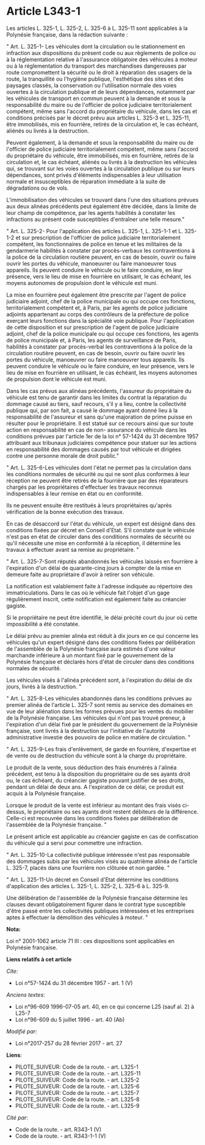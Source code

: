 # Article L343-1

Les articles L. 325-1, L. 325-2, L. 325-6 à L. 325-11 sont applicables à la Polynésie française, dans la rédaction suivante :

" Art. L. 325-1- Les véhicules dont la circulation ou le stationnement en infraction aux dispositions du présent code ou aux
règlements de police ou à la réglementation relative à l'assurance obligatoire des véhicules à moteur ou à la réglementation
du transport des marchandises dangereuses par route compromettent la sécurité ou le droit à réparation des usagers de la
route, la tranquillité ou l'hygiène publique, l'esthétique des sites et des paysages classés, la conservation ou
l'utilisation normale des voies ouvertes à la circulation publique et de leurs dépendances, notamment par les véhicules de
transport en commun peuvent à la demande et sous la responsabilité du maire ou de l'officier de police judiciaire
territorialement compétent, même sans l'accord du propriétaire du véhicule, dans les cas et conditions précisés par le décret
prévu aux articles L. 325-3 et L. 325-11, être immobilisés, mis en fourrière, retirés de la circulation et, le cas échéant,
aliénés ou livrés à la destruction.

Peuvent également, à la demande et sous la responsabilité du maire ou de l'officier de police judiciaire territorialement
compétent, même sans l'accord du propriétaire du véhicule, être immobilisés, mis en fourrière, retirés de la circulation et,
le cas échéant, aliénés ou livrés à la destruction les véhicules qui, se trouvant sur les voies ouvertes à la circulation
publique ou sur leurs dépendances, sont privés d'éléments indispensables à leur utilisation normale et insusceptibles de
réparation immédiate à la suite de dégradations ou de vols.

L'immobilisation des véhicules se trouvant dans l'une des situations prévues aux deux alinéas précédents peut également être
décidée, dans la limite de leur champ de compétence, par les agents habilités à constater les infractions au présent code
susceptibles d'entraîner une telle mesure."

" Art. L. 325-2- Pour l'application des articles L. 325-1, L. 325-1-1 et L. 325-1-2 et sur prescription de l'officier de
police judiciaire territorialement compétent, les fonctionnaires de police en tenue et les militaires de la gendarmerie
habilités à constater par procès-verbaux les contraventions à la police de la circulation routière peuvent, en cas de besoin,
ouvrir ou faire ouvrir les portes du véhicule, manoeuvrer ou faire manoeuvrer tous appareils. Ils peuvent conduire le
véhicule ou le faire conduire, en leur présence, vers le lieu de mise en fourrière en utilisant, le cas échéant, les moyens
autonomes de propulsion dont le véhicule est muni.

La mise en fourrière peut également être prescrite par l'agent de police judiciaire adjoint, chef de la police municipale ou
qui occupe ces fonctions, territorialement compétent et, à Paris, par les agents de police judiciaire adjoints appartenant au
corps des contrôleurs de la préfecture de police exerçant leurs fonctions dans la spécialité voie publique. Pour
l'application de cette disposition et sur prescription de l'agent de police judiciaire adjoint, chef de la police municipale
ou qui occupe ces fonctions, les agents de police municipale et, à Paris, les agents de surveillance de Paris, habilités à
constater par procès-verbal les contraventions à la police de la circulation routière peuvent, en cas de besoin, ouvrir ou
faire ouvrir les portes du véhicule, manoeuvrer ou faire manoeuvrer tous appareils. Ils peuvent conduire le véhicule ou le
faire conduire, en leur présence, vers le lieu de mise en fourrière en utilisant, le cas échéant, les moyens autonomes de
propulsion dont le véhicule est muni.

Dans les cas prévus aux alinéas précédents, l'assureur du propriétaire du véhicule est tenu de garantir dans les limites du
contrat la réparation du dommage causé au tiers, sauf recours, s'il y a lieu, contre la collectivité publique qui, par son
fait, a causé le dommage ayant donné lieu à la responsabilité de l'assureur et sans qu'une majoration de prime puisse en
résulter pour le propriétaire. Il est statué sur ce recours ainsi que sur toute action en responsabilité en cas de non-
assurance du véhicule dans les conditions prévues par l'article 1er de la loi n° 57-1424 du 31 décembre 1957 attribuant aux
tribunaux judiciaires compétence pour statuer sur les actions en responsabilité des dommages causés par tout véhicule et
dirigées contre une personne morale de droit public."

" Art. L. 325-6-Les véhicules dont l'état ne permet pas la circulation dans les conditions normales de sécurité ou qui ne
sont plus conformes à leur réception ne peuvent être retirés de la fourrière que par des réparateurs chargés par les
propriétaires d'effectuer les travaux reconnus indispensables à leur remise en état ou en conformité.

Ils ne peuvent ensuite être restitués à leurs propriétaires qu'après vérification de la bonne exécution des travaux.

En cas de désaccord sur l'état du véhicule, un expert est désigné dans des conditions fixées par décret en Conseil d'Etat.
S'il constate que le véhicule n'est pas en état de circuler dans des conditions normales de sécurité ou qu'il nécessite une
mise en conformité à la réception, il détermine les travaux à effectuer avant sa remise au propriétaire. "

" Art. L. 325-7-Sont réputés abandonnés les véhicules laissés en fourrière à l'expiration d'un délai de quarante-cinq jours à
compter de la mise en demeure faite au propriétaire d'avoir à retirer son véhicule.

La notification est valablement faite à l'adresse indiquée au répertoire des immatriculations. Dans le cas où le véhicule
fait l'objet d'un gage régulièrement inscrit, cette notification est également faite au créancier gagiste.

Si le propriétaire ne peut être identifié, le délai précité court du jour où cette impossibilité a été constatée.

Le délai prévu au premier alinéa est réduit à dix jours en ce qui concerne les véhicules qu'un expert désigné dans des
conditions fixées par délibération de l'assemblée de la Polynésie française aura estimés d'une valeur marchande inférieure à
un montant fixé par le gouvernement de la Polynésie française et déclarés hors d'état de circuler dans des conditions
normales de sécurité.

Les véhicules visés à l'alinéa précédent sont, à l'expiration du délai de dix jours, livrés à la destruction. "

" Art. L. 325-8-Les véhicules abandonnés dans les conditions prévues au premier alinéa de l'article L. 325-7 sont remis au
service des domaines en vue de leur aliénation dans les formes prévues pour les ventes du mobilier de la Polynésie française.
Les véhicules qui n'ont pas trouvé preneur, à l'expiration d'un délai fixé par le président du gouvernement de la Polynésie
française, sont livrés à la destruction sur l'initiative de l'autorité administrative investie des pouvoirs de police en
matière de circulation. "

" Art. L. 325-9-Les frais d'enlèvement, de garde en fourrière, d'expertise et de vente ou de destruction du véhicule sont à
la charge du propriétaire.

Le produit de la vente, sous déduction des frais énumérés à l'alinéa précédent, est tenu à la disposition du propriétaire ou
de ses ayants droit ou, le cas échéant, du créancier gagiste pouvant justifier de ses droits, pendant un délai de deux ans. A
l'expiration de ce délai, ce produit est acquis à la Polynésie française.

Lorsque le produit de la vente est inférieur au montant des frais visés ci-dessus, le propriétaire ou ses ayants droit
restent débiteurs de la différence. Celle-ci est recouvrée dans les conditions fixées par délibération de l'assemblée de la
Polynésie française. "

Le présent article est applicable au créancier gagiste en cas de confiscation du véhicule qui a servi pour commettre une
infraction.

" Art. L. 325-10-La collectivité publique intéressée n'est pas responsable des dommages subis par les véhicules visés au
quatrième alinéa de l'article L. 325-7, placés dans une fourrière non clôturée et non gardée. "

" Art. L. 325-11-Un décret en Conseil d'Etat détermine les conditions d'application des articles L. 325-1, L. 325-2, L. 325-6
à L. 325-9.

Une délibération de l'assemblée de la Polynésie française détermine les clauses devant obligatoirement figurer dans le
contrat type susceptible d'être passé entre les collectivités publiques intéressées et les entreprises aptes à effectuer la
démolition des véhicules à moteur. "

**Nota:**

Loi n° 2001-1062 article 71 III : ces dispositions sont applicables en Polynésie française.

**Liens relatifs à cet article**

_Cite_:

  - Loi n°57-1424 du 31 décembre 1957 - art. 1 (V)

_Anciens textes_:

  - Loi n°96-609 1996-07-05 art. 40, en ce qui concerne L25 (sauf al. 2) à L25-7
  - Loi n°96-609 du 5 juillet 1996 - art. 40 (Ab)

_Modifié par_:

  - Loi n°2017-257 du 28 février 2017 - art. 27

**Liens**:

  - PILOTE_SUIVEUR: Code de la route. - art. L325-1
  - PILOTE_SUIVEUR: Code de la route. - art. L325-11
  - PILOTE_SUIVEUR: Code de la route. - art. L325-2
  - PILOTE_SUIVEUR: Code de la route. - art. L325-6
  - PILOTE_SUIVEUR: Code de la route. - art. L325-7
  - PILOTE_SUIVEUR: Code de la route. - art. L325-8
  - PILOTE_SUIVEUR: Code de la route. - art. L325-9

_Cité par_:

  - Code de la route. - art. R343-1 (V)
  - Code de la route. - art. R343-1-1 (V)
